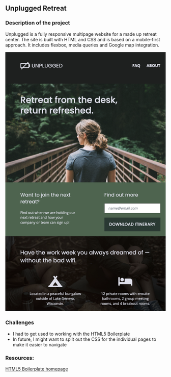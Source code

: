 ## Unplugged Retreat

### Description of the project

Unplugged is a fully responsive multipage website for a made up retreat center. The site is built with HTML and CSS and is based on a mobile-first approach. It includes flexbox, media queries and Google map integration.

![screenshot](img/screenshot.png)

### Challenges

- I had to get used to working with the HTML5 Boilerplate
- In future, I might want to split out the CSS for the individual pages to make it easier to navigate

### Resources:

[HTML5 Boilerplate homepage](https://html5boilerplate.com/)
